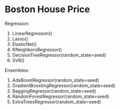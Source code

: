 # Boston House Price

Regression:
1. LinearRegression()
2. Lasso()
3. ElasticNet()
4. KNeighborsRegressor()
5. DecisionTreeRegressor(random_state=seed)
6. SVR()

Ensembles:
1. AdaBoostRegressor(random_state=seed)
2. GradientBoostingRegressor(random_state=seed)
3. BaggingRegressor(random_state=seed)
4. RandomForestRegressor(random_state=seed)
5. ExtraTreesRegressor(random_state=seed)

